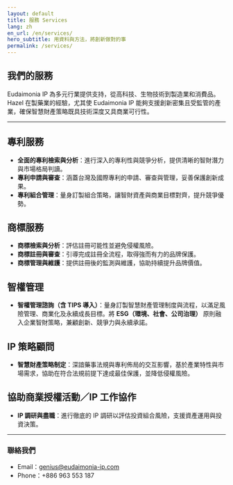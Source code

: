 ```yaml
---
layout: default
title: 服務 Services
lang: zh
en_url: /en/services/
hero_subtitle: 用資料與方法，將創新做對的事
permalink: /services/
---
```


## 我們的服務

Eudaimonia IP 為多元行業提供支持，從高科技、生物技術到製造業和消費品。Hazel 在製藥業的經驗，尤其使 Eudaimonia IP 能夠支援創新密集且受監管的產業，確保智慧財產策略既具技術深度又具商業可行性。

---

## 專利服務
- **全面的專利檢索與分析**：進行深入的專利性與競爭分析，提供清晰的智財潛力與市場格局判讀。
- **專利申請與審查**：涵蓋台灣及國際專利的申請、審查與管理，妥善保護創新成果。
- **專利組合管理**：量身訂製組合策略，讓智財資產與商業目標對齊，提升競爭優勢。

## 商標服務
- **商標檢索與分析**：評估註冊可能性並避免侵權風險。
- **商標註冊與審查**：引導完成註冊全流程，取得強而有力的品牌保護。
- **商標管理與維護**：提供註冊後的監測與維護，協助持續提升品牌價值。

## 智權管理
- **智權管理諮詢（含 TIPS 導入）**：量身訂製智慧財產管理制度與流程，以滿足風險管理、商業化及永續成長目標。將 **ESG（環境、社會、公司治理）** 原則融入企業智財策略，兼顧創新、競爭力與永續承諾。

## IP 策略顧問
- **智慧財產策略制定**：深諳藥事法規與專利佈局的交互影響，基於產業特性與市場需求，協助在符合法規前提下達成最佳保護，並降低侵權風險。

## 協助商業授權活動／IP 工作協作
- **IP 調研與盡職**：進行徹底的 IP 調研以評估投資組合風險，支援資產運用與投資決策。

---

### 聯絡我們
- Email：genius@eudaimonia-ip.com  
- Phone：+886 963 553 187
